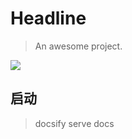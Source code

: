 # Headline

> An awesome project.

<img src="https://img-blog.csdnimg.cn/img_convert/7a53a50cdebb97d717ffbf645a958a0f.gif">


## 启动

> docsify serve docs

